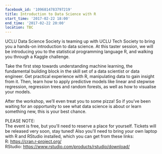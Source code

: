 ```yaml
---
facebook_id: '1096814783797219'
title: Introduction to Data Science with R
start_time: '2017-02-22 18:00'
end_time: '2017-02-22 20:00'
location: TBC
---
```


UCLU Data Science Society is teaming up with UCLU Tech Society to bring you a hands-on introduction to data science. At this taster session, we will be introducing you to the statistical programming language R, and walking you through a Kaggle challenge.  
  
Take the first step towards understanding machine learning, the fundamental building block in the skill set of a data scientist or data engineer. Get practical experience with R, manipulating data to gain insight from it. Then, learn how to apply predictive models like linear and stepwise regression, regression trees and random forests, as well as how to visualise your models.  
  
After the workshop, we’ll even treat you to some pizza! So if you’ve been waiting for an opportunity to see what data science is about or learn something new, this is your best chance.  
  
PLEASE NOTE:  
The event is free, but you'll need to reserve a place for yourself. Tickets will be released very soon, stay tuned! Also you'll need to bring your own laptop with R and RStudio installed, which you can get from these links:  
R: https://cran.r-project.org/  
RStudio: https://www.rstudio.com/products/rstudio/download/